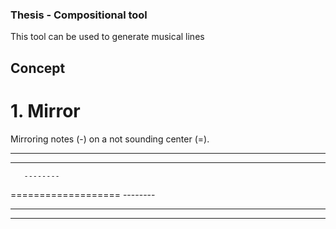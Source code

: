 ### Thesis - Compositional tool
This tool can be used to generate musical lines

## Concept

# 1. Mirror

Mirroring notes (-) on a not sounding center (=).

---
   ----        ----
       --------
===================
       --------
   ----        ----
---

